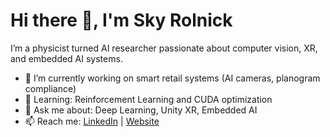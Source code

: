# Hi there 👋, I'm Sky Rolnick

I’m a physicist turned AI researcher passionate about computer vision, XR, and embedded AI systems.

- 🔭 I’m currently working on smart retail systems (AI cameras, planogram compliance)
- 🌱 Learning: Reinforcement Learning and CUDA optimization
- 💬 Ask me about: Deep Learning, Unity XR, Embedded AI
- 📫 Reach me: [LinkedIn](https://linkedin.com/in/skyrolnick) | [Website](https://invigoretail.com)
